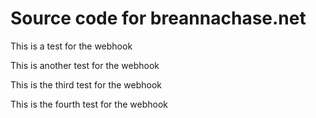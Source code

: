 # Source code for breannachase.net

This is a test for the webhook

This is another test for the webhook

This is the third test for the webhook

This is the fourth test for the webhook
